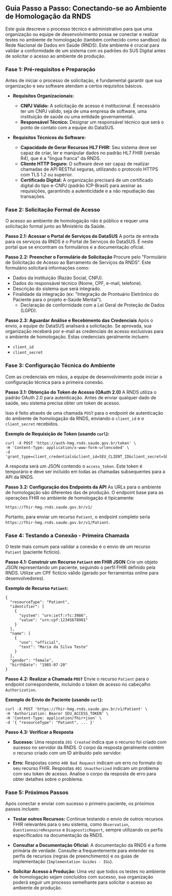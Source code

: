## Guia Passo a Passo: Conectando-se ao Ambiente de Homologação da RNDS

Este guia descreve o processo técnico e administrativo para que uma organização ou equipe de desenvolvimento possa se conectar e realizar testes no ambiente de homologação (também conhecido como sandbox) da Rede Nacional de Dados em Saúde (RNDS). Este ambiente é crucial para validar a conformidade de um sistema com os padrões do SUS Digital antes de solicitar o acesso ao ambiente de produção.

### **Fase 1: Pré-requisitos e Preparação**

Antes de iniciar o processo de solicitação, é fundamental garantir que sua organização e seu software atendam a certos requisitos básicos.

- **Requisitos Organizacionais:**
    - **CNPJ Válido:** A solicitação de acesso é institucional. É necessário ter um CNPJ válido, seja de uma empresa de software, uma instituição de saúde ou uma entidade governamental.
    - **Responsável Técnico:** Designar um responsável técnico que será o ponto de contato com a equipe do DataSUS.
        
- **Requisitos Técnicos do Software:**
    - **Capacidade de Gerar Recursos HL7 FHIR:** Seu sistema deve ser capaz de criar, ler e manipular dados no padrão HL7 FHIR (versão R4), que é a "língua franca" da RNDS.
    - **Cliente HTTP Seguro:** O software deve ser capaz de realizar chamadas de API RESTful seguras, utilizando o protocolo HTTPS com TLS 1.2 ou superior.
    - **Certificado Digital:** A organização precisará de um certificado digital do tipo e-CNPJ (padrão ICP-Brasil) para assinar as requisições, garantindo a autenticidade e a não repudiação das transações.
        

### **Fase 2: Solicitação Formal de Acesso**

O acesso ao ambiente de homologação não é público e requer uma solicitação formal junto ao Ministério da Saúde.

**Passo 2.1: Acessar o Portal de Serviços do DataSUS** A porta de entrada para os serviços da RNDS é o Portal de Serviços do DataSUS. É neste portal que se encontram os formulários e a documentação oficial.

**Passo 2.2: Preencher o Formulário de Solicitação** Procure pelo "Formulário de Solicitação de Acesso ao Barramento de Serviços da RNDS". Este formulário solicitará informações como:

- Dados da instituição (Razão Social, CNPJ).
- Dados do responsável técnico (Nome, CPF, e-mail, telefone).
- Descrição do sistema que será integrado.
- Finalidade da integração (ex: "Integração de Prontuário Eletrônico do Paciente para o projeto e-Saúde Mental").
  - Declaração de conformidade com a Lei Geral de Proteção de Dados (LGPD).
    

**Passo 2.3: Aguardar Análise e Recebimento das Credenciais** Após o envio, a equipe do DataSUS analisará a solicitação. Se aprovada, sua organização receberá por e-mail as credenciais de acesso exclusivas para o ambiente de homologação. Estas credenciais geralmente incluem:

- `client_id`
- `client_secret`
    

### **Fase 3: Configuração Técnica do Ambiente**

Com as credenciais em mãos, a equipe de desenvolvimento pode iniciar a configuração técnica para a primeira conexão.

**Passo 3.1: Obtenção do Token de Acesso (OAuth 2.0)** A RNDS utiliza o padrão OAuth 2.0 para autenticação. Antes de enviar qualquer dado de saúde, seu sistema precisa obter um token de acesso.

Isso é feito através de uma chamada `POST` para o endpoint de autenticação do ambiente de homologação da RNDS, enviando o `client_id` e o `client_secret` recebidos.

**Exemplo de Requisição de Token (usando `curl`):**

```
curl -X POST 'https://auth-hmg.rnds.saude.gov.br/token' \
-H 'Content-Type: application/x-www-form-urlencoded' \
-d 'grant_type=client_credentials&client_id=SEU_CLIENT_ID&client_secret=SEU_CLIENT_SECRET'
```

A resposta será um JSON contendo o `access_token`. Este token é temporário e deve ser incluído em todas as chamadas subsequentes para a API da RNDS.

**Passo 3.2: Configuração dos Endpoints da API** As URLs para o ambiente de homologação são diferentes das de produção. O endpoint base para as operações FHIR no ambiente de homologação é tipicamente:

`https://fhir-hmg.rnds.saude.gov.br/v1/`

Portanto, para enviar um recurso `Patient`, o endpoint completo seria `https://fhir-hmg.rnds.saude.gov.br/v1/Patient`.

### **Fase 4: Testando a Conexão - Primeira Chamada**

O teste mais comum para validar a conexão é o envio de um recurso `Patient` (paciente fictício).

**Passo 4.1: Construir um Recurso `Patient` em FHIR JSON** Crie um objeto JSON representando um paciente, seguindo o perfil FHIR definido pela RNDS. Utilize um CPF fictício válido (gerado por ferramentas online para desenvolvedores).

**Exemplo de Recurso `Patient`:**

```
{
  "resourceType": "Patient",
  "identifier": [
    {
      "system": "urn:ietf:rfc:3986",
      "value": "urn:cpf:12345678901" 
    }
  ],
  "name": [
    {
      "use": "official",
      "text": "Maria da Silva Teste"
    }
  ],
  "gender": "female",
  "birthDate": "1985-07-20"
}
```

**Passo 4.2: Realizar a Chamada `POST`** Envie o recurso `Patient` para o endpoint correspondente, incluindo o token de acesso no cabeçalho `Authorization`.

**Exemplo de Envio do Paciente (usando `curl`):**

```
curl -X POST 'https://fhir-hmg.rnds.saude.gov.br/v1/Patient' \
-H 'Authorization: Bearer SEU_ACCESS_TOKEN' \
-H 'Content-Type: application/fhir+json' \
-d '{ "resourceType": "Patient", ... }'
```

**Passo 4.3: Verificar a Resposta**

- **Sucesso:** Uma resposta `201 Created` indica que o recurso foi criado com sucesso no servidor da RNDS. O corpo da resposta geralmente contém o recurso criado com um ID atribuído pelo servidor.
    
- **Erro:** Respostas como `400 Bad Request` indicam um erro no formato do seu recurso FHIR. Respostas `401 Unauthorized` indicam um problema com seu token de acesso. Analise o corpo da resposta de erro para obter detalhes sobre o problema.
    

### **Fase 5: Próximos Passos**

Após conectar e enviar com sucesso o primeiro paciente, os próximos passos incluem:

- **Testar outros Recursos:** Continue testando o envio de outros recursos FHIR relevantes para o seu sistema, como `Observation`, `QuestionnaireResponse` e `DiagnosticReport`, sempre utilizando os perfis especificados na documentação da RNDS.
    
- **Consultar a Documentação Oficial:** A documentação da RNDS é a fonte primária de verdade. Consulte-a frequentemente para entender os perfis de recursos (regras de preenchimento) e os guias de implementação (`Implementation Guides - IGs`).
    
- **Solicitar Acesso à Produção:** Uma vez que todos os testes no ambiente de homologação sejam concluídos com sucesso, sua organização poderá seguir um processo semelhante para solicitar o acesso ao ambiente de produção.